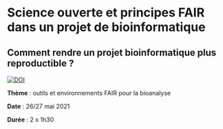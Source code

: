 # Science ouverte et principes FAIR dans un projet de bioinformatique

## Comment rendre un projet bioinformatique plus reproductible ?

[![DOI](https://zenodo.org/badge/368118621.svg)](https://zenodo.org/badge/latestdoi/368118621)

**Thème** : outils et environnements FAIR pour la bioanalyse

**Date** : 26/27 mai 2021

**Durée** : 2 x 1h30